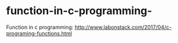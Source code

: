 # function-in-c-programming-
Function in c programming: http://www.labonstack.com/2017/04/c-programing-functions.html
